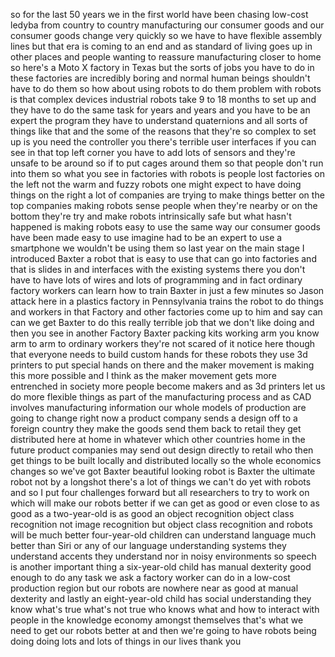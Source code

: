 
so for the last 50 years we in the first
world have been chasing low-cost ledyba
from country to country manufacturing
our consumer goods and our consumer
goods change very quickly so we have to
have flexible assembly lines but that
era is coming to an end and as standard
of living goes up in other places and
people wanting to reassure manufacturing
closer to home so here&#39;s a Moto X
factory in Texas but the sorts of jobs
you have to do in these factories are
incredibly boring and normal human
beings shouldn&#39;t have to do them so how
about using robots to do them problem
with robots is that complex devices
industrial robots take 9 to 18 months to
set up and they have to do the same task
for years and years and you have to be
an expert the program they have to
understand quaternions and all sorts of
things like that and the some of the
reasons that they&#39;re so complex to set
up is you need the controller you
there&#39;s terrible user interfaces if you
can see in that top left corner you have
to add lots of sensors and they&#39;re
unsafe to be around so if to put cages
around them so that people don&#39;t run
into them so what you see in factories
with robots is people lost factories on
the left not the warm and fuzzy robots
one might expect to have doing things on
the right a lot of companies are trying
to make things better on the top
companies making robots sense people
when they&#39;re nearby or on the bottom
they&#39;re try and make robots
intrinsically safe but what hasn&#39;t
happened is making robots easy to use
the same way our consumer goods have
been made easy to use imagine had to be
an expert to use a smartphone we
wouldn&#39;t be using them so last year on
the main stage I introduced Baxter a
robot that is easy to use that can go
into factories and that is slides in and
interfaces with the existing systems
there you don&#39;t have to have lots of
wires and lots of programming and in
fact ordinary factory workers can learn
how to train Baxter in just a few
minutes so Jason attack here in a
plastics factory in Pennsylvania trains
the robot to do things and workers in
that Factory and other factories come up
to him and say can can we get Baxter to
do this really terrible job that we
don&#39;t like doing and then you see in
another Factory
Baxter packing kits working arm you know
arm to arm to ordinary workers they&#39;re
not scared of it
notice here though that everyone needs
to build custom hands for these robots
they use 3d printers to put special
hands on there and the maker movement is
making this more possible and I think as
the maker movement gets more entrenched
in society more people become makers and
as 3d printers let us do more flexible
things as part of the manufacturing
process and as CAD involves
manufacturing information our whole
models of production are going to change
right now a product company sends a
design off to a foreign country they
make the goods send them back to retail
they get distributed here at home in
whatever which other countries home in
the future product companies may send
out design directly to retail who then
get things to be built locally and
distributed locally so the whole
economics changes so we&#39;ve got Baxter
beautiful looking robot is Baxter the
ultimate robot not by a longshot
there&#39;s a lot of things we can&#39;t do yet
with robots and so I put four challenges
forward but all researchers to try to
work on which will make our robots
better if we can get as good or even
close to as good as a two-year-old is as
good an object recognition object class
recognition not image recognition but
object class recognition and robots will
be much better
four-year-old children can understand
language much better than Siri or any of
our language understanding systems they
understand accents they understand nor
in noisy environments so speech is
another important thing a six-year-old
child has manual dexterity good enough
to do any task we ask a factory worker
can do in a low-cost production region
but our robots are nowhere near as good
at manual dexterity and lastly an
eight-year-old child has social
understanding they know what&#39;s true
what&#39;s not true
who knows what and how to interact with
people in the knowledge economy amongst
themselves that&#39;s what we need to get
our robots better at and then we&#39;re
going to have robots being doing doing
lots and lots of things in our lives
thank
you
